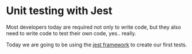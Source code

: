 # Unit testing with Jest

Most developers today are required not only to write code, but they also need to write code to test their own code, yes.. really.

Today we are going to be using the [jest framework](https://jestjs.io/) to create our first tests.